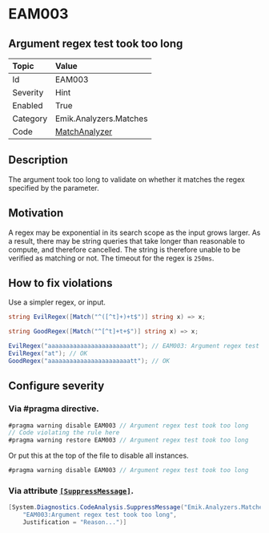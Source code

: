 # EAM003

## Argument regex test took too long

| Topic    | Value                                                                                               |
|:---------|:----------------------------------------------------------------------------------------------------|
| Id       | EAM003                                                                                              |
| Severity | Hint                                                                                                |
| Enabled  | True                                                                                                |
| Category | Emik.Analyzers.Matches                                                                              |
| Code     | [MatchAnalyzer](https://github.com/Emik03/Emik.Analyzers.Matches/blob/main/Source/MatchAnalyzer.cs) |

## Description

The argument took too long to validate on whether it matches the regex specified by the parameter.

## Motivation

A regex may be exponential in its search scope as the input grows larger. As a result, there may be string queries that take longer than reasonable to compute, and therefore cancelled. The string is therefore unable to be verified as matching or not. The timeout for the regex is `250ms`.

## How to fix violations

Use a simpler regex, or input.

```csharp
string EvilRegex([Match("^([^t]+)+t$")] string x) => x;

string GoodRegex([Match("^[^t]+t+$")] string x) => x;

EvilRegex("aaaaaaaaaaaaaaaaaaaaaaatt"); // EAM003: Argument regex test took too long
EvilRegex("at"); // OK
GoodRegex("aaaaaaaaaaaaaaaaaaaaaaatt"); // OK
```

## Configure severity

### Via #pragma directive.

```csharp
#pragma warning disable EAM003 // Argument regex test took too long
// Code violating the rule here
#pragma warning restore EAM003 // Argument regex test took too long
```

Or put this at the top of the file to disable all instances.

```csharp
#pragma warning disable EAM003 // Argument regex test took too long
```

### Via attribute [`[SuppressMessage]`](https://learn.microsoft.com/en-us/dotnet/api/system.diagnostics.codeanalysis.suppressmessageattribute?view=net-7.0).

```csharp
[System.Diagnostics.CodeAnalysis.SuppressMessage("Emik.Analyzers.Matches", 
    "EAM003:Argument regex test took too long", 
    Justification = "Reason...")]
```
